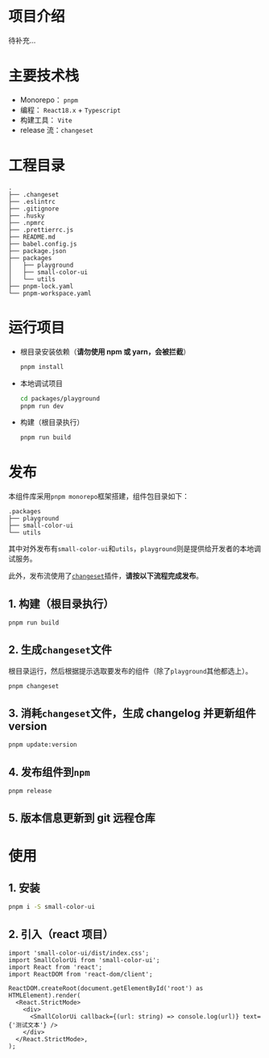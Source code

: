 # 项目介绍

待补充...

# 主要技术栈

- Monorepo： `pnpm`
- 编程： `React18.x` + `Typescript`
- 构建工具： `Vite`
- release 流：`changeset`

# 工程目录

```text
.
├── .changeset
├── .eslintrc
├── .gitignore
├── .husky
├── .npmrc
├── .prettierrc.js
├── README.md
├── babel.config.js
├── package.json
├── packages
│   ├── playground
│   ├── small-color-ui
│   └── utils
├── pnpm-lock.yaml
└── pnpm-workspace.yaml
```

# 运行项目

- 根目录安装依赖（**请勿使用 npm 或 yarn，会被拦截**）

  ```bash
  pnpm install
  ```

- 本地调试项目

  ```bash
  cd packages/playground
  pnpm run dev
  ```

- 构建（根目录执行）
  ```bash
  pnpm run build
  ```

# 发布

本组件库采用`pnpm monorepo`框架搭建，组件包目录如下：

```text
.packages
├── playground
├── small-color-ui
└── utils
```

其中对外发布有`small-color-ui`和`utils`，`playground`则是提供给开发者的本地调试服务。

此外，发布流使用了[`changeset`](https://github.com/changesets/changesets)插件，**请按以下流程完成发布**。

## 1. 构建（根目录执行）

```bash
pnpm run build
```

## 2. 生成`changeset`文件

根目录运行，然后根据提示选取要发布的组件（除了`playground`其他都选上）。

```bash
pnpm changeset
```

## 3. 消耗`changeset`文件，生成 changelog 并更新组件 version

```bash
pnpm update:version
```

## 4. 发布组件到`npm`

```bash
pnpm release
```

## 5. 版本信息更新到 git 远程仓库

# 使用

## 1. 安装

```bash
pnpm i -S small-color-ui
```

## 2. 引入（react 项目）

```tsx
import 'small-color-ui/dist/index.css';
import SmallColorUi from 'small-color-ui';
import React from 'react';
import ReactDOM from 'react-dom/client';

ReactDOM.createRoot(document.getElementById('root') as HTMLElement).render(
  <React.StrictMode>
    <div>
      <SmallColorUi callback={(url: string) => console.log(url)} text={'测试文本'} />
    </div>
  </React.StrictMode>,
);
```
